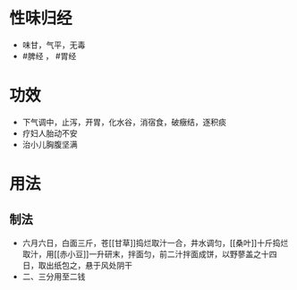 # 性味归经
- 味甘，气平，无毒
-  #脾经 ， #胃经 
# 功效
- 下气调中，止泻，开胃，化水谷，消宿食，破癥结，逐积痰
- 疗妇人胎动不安
- 治小儿胸腹坚满
# 用法
## 制法
- 六月六日，白面三斤，苍[[甘草]]捣烂取汁一合，井水调匀，[[桑叶]]十斤捣烂取汁，用[[赤小豆]]一升研末，拌面匀，前二汁拌面成饼，以野蓼盖之十四日，取出纸包之，悬于风处阴干
- 二、三分用至二钱